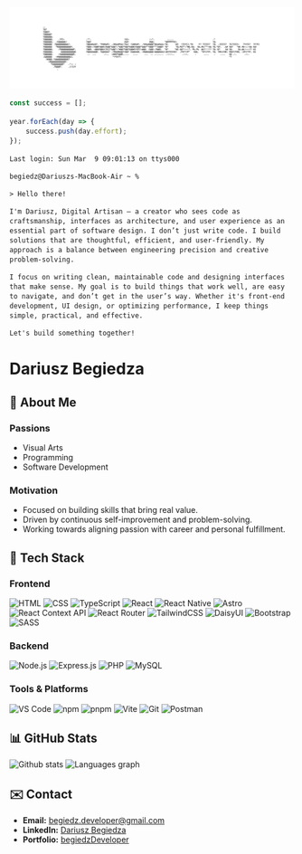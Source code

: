 <div align="center">
  <img src="./assets/begiedzDev-ascii.png" />
  
</div>

```typescript
const success = [];

year.forEach(day => {
	success.push(day.effort);
});
```

`Last login: Sun Mar  9 09:01:13 on ttys000`

`begiedz@Dariuszs-MacBook-Air ~ %`

`> Hello there!`

`I'm Dariusz, Digital Artisan – a creator who sees code as craftsmanship, interfaces as architecture, and user experience as an essential part of software design. I don’t just write code. I build solutions that are thoughtful, efficient, and user-friendly. My approach is a balance between engineering precision and creative problem-solving.`

`I focus on writing clean, maintainable code and designing interfaces that make sense. My goal is to build things that work well, are easy to navigate, and don’t get in the user’s way. Whether it's front-end development, UI design, or optimizing performance, I keep things simple, practical, and effective.`

`Let's build something together!`

# Dariusz Begiedza

## 👾 About Me

### Passions

- Visual Arts
- Programming
- Software Development

### Motivation

- Focused on building skills that bring real value.
- Driven by continuous self-improvement and problem-solving.
- Working towards aligning passion with career and personal fulfillment.

## 🚀 Tech Stack

### Frontend

![HTML](https://img.shields.io/badge/HTML-E34F26?style=for-the-badge&logo=html5&logoColor=white)
![CSS](https://img.shields.io/badge/CSS-1572B6?style=for-the-badge&logo=css3&logoColor=white)
![TypeScript](https://img.shields.io/badge/TypeScript-3178C6?style=for-the-badge&logo=typescript&logoColor=white)
![React](https://img.shields.io/badge/React-61DAFB?style=for-the-badge&logo=react&logoColor=black)
![React Native](https://img.shields.io/badge/React%20Native-61DAFB?style=for-the-badge&logo=react&logoColor=black)
![Astro](https://img.shields.io/badge/Astro-FF5B00?style=for-the-badge&logo=astro&logoColor=white)
![React Context API](https://img.shields.io/badge/React%20Context%20API-61DAFB?style=for-the-badge&logo=react&logoColor=black)
![React Router](https://img.shields.io/badge/React%20Router-CA4245?style=for-the-badge&logo=react-router&logoColor=white)
![TailwindCSS](https://img.shields.io/badge/TailwindCSS-38B2AC?style=for-the-badge&logo=tailwindcss&logoColor=white)
![DaisyUI](https://img.shields.io/badge/DaisyUI-37CDBE?style=for-the-badge&logo=daisyui&logoColor=white)
![Bootstrap](https://img.shields.io/badge/Bootstrap-563D7C?style=for-the-badge&logo=bootstrap&logoColor=white)
![SASS](https://img.shields.io/badge/SASS-CC6699?style=for-the-badge&logo=sass&logoColor=white)

### Backend

![Node.js](https://img.shields.io/badge/Node.js-339933?style=for-the-badge&logo=node.js&logoColor=white)
![Express.js](https://img.shields.io/badge/Express.js-000000?style=for-the-badge&logo=express&logoColor=white)
![PHP](https://img.shields.io/badge/PHP-777BB4?style=for-the-badge&logo=php&logoColor=white)
![MySQL](https://img.shields.io/badge/MySQL-4479A1?style=for-the-badge&logo=mysql&logoColor=white)

### Tools & Platforms

![VS Code](https://img.shields.io/badge/VS_Code-007ACC?style=for-the-badge&logo=visual-studio-code&logoColor=white)
![npm](https://img.shields.io/badge/npm-CB3837?style=for-the-badge&logo=npm&logoColor=white)
![pnpm](https://img.shields.io/badge/pnpm-F69220?style=for-the-badge&logo=pnpm&logoColor=white)
![Vite](https://img.shields.io/badge/Vite-646CFF?style=for-the-badge&logo=vite&logoColor=white)
![Git](https://img.shields.io/badge/Git-F05032?style=for-the-badge&logo=git&logoColor=white)
![Postman](https://img.shields.io/badge/Postman-FF6C37?style=for-the-badge&logo=postman&logoColor=white)

## 📊 GitHub Stats

<div>
  <img 
    src="https://github-readme-stats.vercel.app/api?username=begiedz&show_icons=true&theme=react&hide_border=true"
    height="160" alt="Github stats" />
  <img
  src="https://github-readme-stats.vercel.app/api/top-langs?username=begiedz&locale=en&hide_title=false&layout=compact&card_width=320&langs_count=8&theme=react&hide_border=true"
  height="160" alt="Languages graph" />
</div>

## ✉️ Contact

- **Email:** [begiedz.developer@gmail.com](mailto:begiedz.developer@gmail.com)
- **LinkedIn:** [Dariusz Begiedza](https://www.linkedin.com/in/dariuszbegiedza/)
- **Portfolio:** [begiedzDeveloper](https://begiedz.vercel.app)
